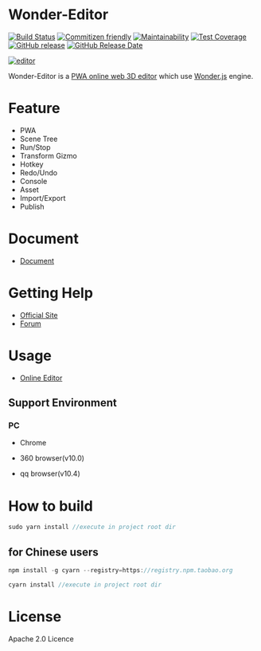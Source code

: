 # Wonder-Editor

[![Build Status](https://travis-ci.org/Wonder-Technology/Wonder-Editor.png)](https://travis-ci.org/Wonder-Technology/Wonder-Editor?branch%3Dmaster)
[![Commitizen friendly](https://img.shields.io/badge/commitizen-friendly-brightgreen.svg)](http://commitizen.github.io/cz-cli/)
[![Maintainability](https://api.codeclimate.com/v1/badges/8dbe3d385c49aa1026e5/maintainability)](https://codeclimate.com/github/Wonder-Technology/Wonder-Editor/maintainability)
[![Test Coverage](https://api.codeclimate.com/v1/badges/8dbe3d385c49aa1026e5/test_coverage)](https://codeclimate.com/github/Wonder-Technology/Wonder-Editor/test_coverage)
[![GitHub release](https://img.shields.io/github/release/Wonder-Technology/Wonder-Editor.svg)](https://github.com/Wonder-Technology/Wonder-Editor/releases)
[![GitHub Release Date](https://img.shields.io/github/release-date/Wonder-Technology/Wonder-Editor.svg)](https://github.com/Wonder-Technology/Wonder-Editor/releases) 


[![editor](https://www.wonder-3d.com/img/editor.jpg) ](https://meta3d-4g18u7z10c8427f9-1302358347.tcloudbaseapp.com/wonder-editor/index.html) 



Wonder-Editor is a [PWA online web 3D editor](https://meta3d-4g18u7z10c8427f9-1302358347.tcloudbaseapp.com/wonder-editor/index.html) which use [Wonder.js](https://github.com/Wonder-Technology/Wonder.js) engine.








# Feature

- PWA
- Scene Tree
- Run/Stop
- Transform Gizmo
- Hotkey
- Redo/Undo
- Console
- Asset
- Import/Export
- Publish


# Document

- [Document](https://www.wonder-3d.com/docs/docs/doc1-1/)

# Getting Help

- [Official Site](https://www.wonder-3d.com/)
- [Forum](https://forum.wonder-3d.com/)


# Usage

- [Online Editor](https://meta3d-4g18u7z10c8427f9-1302358347.tcloudbaseapp.com/wonder-editor/index.html)


## Support Environment

### PC

- Chrome

- 360 browser(v10.0)

- qq browser(v10.4)



# How to build


```js
sudo yarn install //execute in project root dir
```

## for Chinese users

```js
npm install -g cyarn --registry=https://registry.npm.taobao.org

cyarn install //execute in project root dir
```



# License
Apache 2.0 Licence
